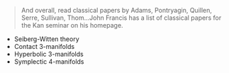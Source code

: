 > And overall, read classical papers by Adams, Pontryagin, Quillen, Serre, Sullivan, Thom...John Francis has a list of classical papers for the Kan seminar on his homepage.
- Seiberg-Witten theory
- Contact 3-manifolds
- Hyperbolic 3-manifolds
- Symplectic 4-manifolds
